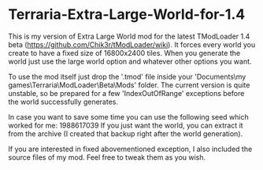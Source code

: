 # Terraria-Extra-Large-World-for-1.4
This is my version of Extra Large World mod for the latest TModLoader 1.4 beta (https://github.com/Chik3r/tModLoader/wiki). It forces every world you create to have a fixed size of 16800x2400 tiles. When you generate the world just use the large world option and whatever other options you want.

To use the mod itself just drop the '.tmod' file inside your 'Documents\my games\Terraria\ModLoader\Beta\Mods' folder. The current version is quite unstable, so be prepared for a few 'IndexOutOfRange' exceptions before the world successfully generates.

In case you want to save some time you can use the following seed which worked for me: 1988617039
If you just want the world, you can extract it from the archive (I created that backup right after the world generation).

If you are interested in fixed abovementioned exception, I also included the source files of my mod. Feel free to tweak them as you wish.
